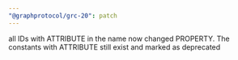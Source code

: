 ```yaml
---
"@graphprotocol/grc-20": patch
---
```


all IDs with ATTRIBUTE in the name now changed PROPERTY. The constants with ATTRIBUTE still exist and marked as deprecated
